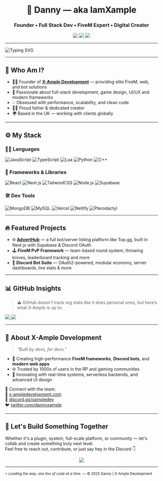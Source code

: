 <h1 align="center">🚀 Danny — aka IamXample</h1>
<h3 align="center">Founder • Full Stack Dev • FiveM Expert • Digital Creator</h3>

<p align="center">
  <a href="https://x-ampledevelopment.com"><img src="https://img.shields.io/badge/-X--Ample%20Development-11F7C3?style=for-the-badge&logo=vercel&logoColor=black" /></a>
  <a href="https://discord.gg/xampledev"><img src="https://img.shields.io/discord/1242390702311342121?label=Join%20Community&logo=discord&style=for-the-badge&color=5865F2" /></a>
  <a href="https://twitter.com/dannyxample"><img src="https://img.shields.io/twitter/follow/dannyxample?label=Follow&style=for-the-badge&logo=twitter&color=1DA1F2" /></a>
</p>

---

<img src="https://readme-typing-svg.demolab.com?font=Fira+Code&weight=500&size=25&pause=1000&center=true&vCenter=true&color=11F7C3&width=800&lines=Building+high-quality+FiveM+assets...;Crafting+beautiful+Discord+experiences...;Developing+next-gen+web+platforms.;Let's+create+something+epic!" alt="Typing SVG" />

---

## 🧠 Who Am I?

- 🧑‍💻 Founder of **[X-Ample Development](https://x-ampledevelopment.com)** — providing elite FiveM, web, and bot solutions  
- 🔧 Passionate about full-stack development, game design, UI/UX and modern frameworks  
- 💡 Obsessed with performance, scalability, and clean code  
- 👨‍👧 Proud father & dedicated creator  
- 🌍 Based in the UK — working with clients globally  

---

## ⚙️ My Stack

### 👨‍💻 Languages
![JavaScript](https://img.shields.io/badge/-JavaScript-black?style=flat&logo=javascript)
![TypeScript](https://img.shields.io/badge/-TypeScript-black?style=flat&logo=typescript)
![Lua](https://img.shields.io/badge/-Lua-black?style=flat&logo=lua)
![Python](https://img.shields.io/badge/-Python-black?style=flat&logo=python)
![C++](https://img.shields.io/badge/-C++-black?style=flat&logo=c%2B%2B)

### 🧱 Frameworks & Libraries
![React](https://img.shields.io/badge/-React-black?style=flat&logo=react)
![Next.js](https://img.shields.io/badge/-Next.js-black?style=flat&logo=next.js)
![TailwindCSS](https://img.shields.io/badge/-TailwindCSS-black?style=flat&logo=tailwind-css)
![Node.js](https://img.shields.io/badge/-Node.js-black?style=flat&logo=node.js)
![Supabase](https://img.shields.io/badge/-Supabase-black?style=flat&logo=supabase)

### 🛠️ Dev Tools
![MongoDB](https://img.shields.io/badge/-MongoDB-black?style=flat&logo=mongodb)
![MySQL](https://img.shields.io/badge/-MySQL-black?style=flat&logo=mysql)
![Vercel](https://img.shields.io/badge/-Vercel-black?style=flat&logo=vercel)
![Netlify](https://img.shields.io/badge/-Netlify-black?style=flat&logo=netlify)
![Pterodactyl](https://img.shields.io/badge/-Pterodactyl-black?style=flat&logoColor=white)

---

## 🔥 Featured Projects

- 🌐 **[AdvertHub](https://discord.x-ampledevelopment.com)** — a full bot/server listing platform like Top.gg, built in Next.js with Supabase & Discord OAuth  
- 🕹 **FiveM PvP Framework** — team-based round system, throwing knives, leaderboard tracking and more  
- 🤖 **Discord Bot Suite** — OAuth2-powered, modular economy, server dashboards, live stats & more

---

## 📊 GitHub Insights

> ⚠️ GitHub doesn't track org stats like it does personal ones, but here’s what X-Ample is up to:

<a href="https://github.com/X-AmpleDevelopment/anonymous-chat-room">
  <img src="https://github-readme-stats.vercel.app/api/pin/?username=X-AmpleDevelopment&repo=anonymous-chat-room&theme=tokyonight&border_color=11F7C3" />
</a>
<a href="https://github.com/X-AmpleDevelopment/Soft-UI">
  <img src="https://github-readme-stats.vercel.app/api/pin/?username=X-AmpleDevelopment&repo=Soft-UI&theme=tokyonight&border_color=11F7C3" />
</a>

---

## 🏢 About X-Ample Development

> _"Built by devs, for devs."_

- 🚀 Creating high-performance **FiveM frameworks**, **Discord bots**, and **modern web apps**  
- 🌐 Trusted by 1000s of users in the RP and gaming communities  
- 🧱 Innovating with real-time systems, serverless backends, and advanced UI design  

💬 Connect with the team:  
📎 [x-ampledevelopment.com](https://x-ampledevelopment.com)  
💬 [discord.gg/xampledev](https://discord.gg/xampledev)  
🐦 [twitter.com/dannyxample](https://twitter.com/dannyxample)

---

## 🤝 Let's Build Something Together

Whether it's a plugin, system, full-scale platform, or community — let's collab and create something truly next level.  
Feel free to reach out, contribute, or just say hey in the Discord 👇

<p align="center">
  <a href="https://discord.gg/xampledev"><img src="https://img.shields.io/badge/Join%20X--Ample%20Discord-5865F2?style=for-the-badge&logo=discord&logoColor=white" /></a>
</p>

---

<sup align="center">⚡ *Leading the way, one line of code at a time.* — © 2025 Danny | X-Ample Development</sup>
